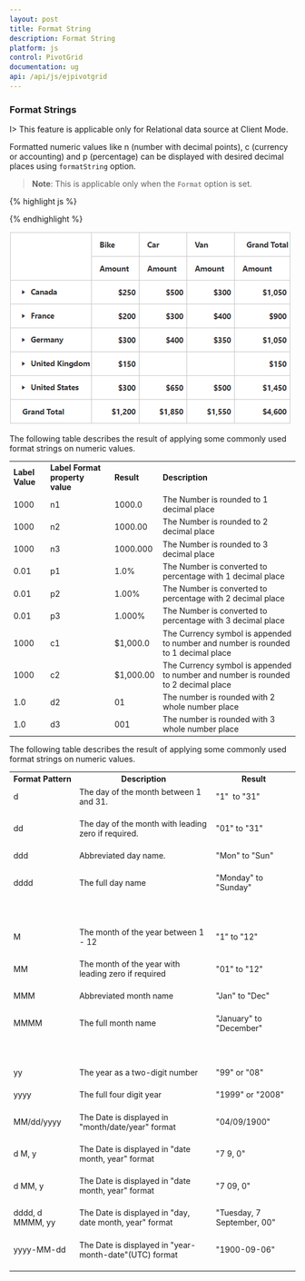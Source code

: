 ```yaml
---
layout: post
title: Format String
description: Format String
platform: js
control: PivotGrid
documentation: ug
api: /api/js/ejpivotgrid
---
```


### Format Strings

I> This feature is applicable only for Relational data source at Client Mode.

Formatted numeric values like n (number with decimal points), c (currency or accounting) and p (percentage) can be displayed with desired decimal places using `formatString` option.

>**Note**: This is applicable only when the `Format` option is set.

{% highlight js %}

<script>
$(function() {
   $("#PivotGrid1").ejPivotGrid({
        dataSource: {
            //..
            values: [
                {
                    fieldName: "Amount",
                    fieldCaption: "Amount",
                    format: "currency",
		            formatString:"{0:c0}"  //Specify the format string here
                }
            ]
        }
    });
 });
</script>

{% endhighlight %}

![](Number-Format_images/formatstring.png)

The following table describes the result of applying some commonly used format strings on numeric values. 
 
<table>
<tr>
<td><b>Label Value</b></td>
<td><b>Label Format property value</b></td>
<td><b>Result </b></td>
<td><b>Description </b></td>
</tr>        
<tr>
<td>1000</td>
<td>n1</td>
<td>1000.0</td>
<td>The Number is rounded to 1 decimal place</td>
</tr> 
<tr>
<td>1000</td>
<td>n2</td>
<td>1000.00</td>
<td>The Number is rounded to 2 decimal place</td>
</tr> 
<tr>
<td>1000</td>
<td>n3</td>
<td>1000.000</td>
<td>The Number is rounded to 3 decimal place</td>
</tr>
<tr>
<td>0.01</td>
<td>p1</td>
<td>1.0%</td>
<td>The Number is converted to percentage with 1 decimal place</td>
</tr>
<tr>
<td>0.01</td>
<td>p2</td>
<td>1.00%</td>
<td>The Number is converted to percentage with 2 decimal place</td>
</tr>
<tr>
<td>0.01</td>
<td>p3</td>
<td>1.000%</td>
<td>The Number is converted to percentage with 3 decimal place</td>
</tr>
<tr>
<td>1000</td>
<td>c1</td>
<td>$1,000.0</td>
<td>The Currency symbol is appended to number and number is rounded to 1 decimal place</td>
</tr>
<tr>
<td>1000</td>
<td>c2</td>
<td>$1,000.00</td>
<td>The Currency symbol is appended to number and number is rounded to 2 decimal place</td>
</tr>
<tr>
<td>1.0</td>
<td>d2</td>
<td>01</td>
<td>The number is rounded with 2 whole number place</td>
</tr>
<tr>
<td>1.0</td>
<td>d3</td>
<td>001</td>
<td>The number is rounded with 3 whole number place</td>
</tr>
</table>

The following table describes the result of applying some commonly used format strings on numeric values. 
 
<table>
<tr>
<th>
Format Pattern </th><th>
Description </th><th>
Result</th></tr>
<tr>
<td>
d<br/><br/></td><td>
The day of the month between 1 and 31.  <br/><br/></td><td>
"1"  to "31"<br/><br/></td></tr>
<tr>
<td>
dd<br/><br/></td><td>
The day of the month with leading zero if required.<br/><br/></td><td>
"01" to "31"<br/><br/></td></tr>
<tr>
<td>
ddd<br/><br/></td><td>
Abbreviated day name.<br/><br/></td><td>
"Mon" to "Sun"<br/><br/></td></tr>
<tr>
<td>
dddd<br/><br/></td><td>
The full day name<br/><br/></td><td>
"Monday" to "Sunday"<br/><br/></td></tr>
<tr>
<td>
<br/><br/></td><td>
<br/><br/></td><td>
<br/><br/></td></tr>
<tr>
<td>
M<br/><br/></td><td>
The month of the year between 1 - 12<br/><br/></td><td>
"1" to "12"<br/><br/></td></tr>
<tr>
<td>
MM<br/><br/></td><td>
The month of the year with leading zero if required<br/><br/></td><td>
"01" to "12"<br/><br/></td></tr>
<tr>
<td>
MMM<br/><br/></td><td>
Abbreviated month name<br/><br/></td><td>
"Jan" to "Dec"<br/><br/></td></tr>
<tr>
<td>
MMMM<br/><br/></td><td>
The full month name<br/><br/></td><td>
"January" to "December"<br/><br/></td></tr>
<tr>
<td>
<br/><br/></td><td>
<br/><br/></td><td>
<br/><br/></td></tr>
<tr>
<td>
yy<br/><br/></td><td>
The year as a two-digit number<br/><br/></td><td>
"99" or "08"<br/><br/></td></tr>
<tr>
<td>
yyyy<br/><br/></td><td>
The full four digit year<br/><br/></td><td>
"1999" or "2008"<br/><br/></td></tr>
<tr>
<td>
MM/dd/yyyy<br/><br/></td><td>
The Date is displayed in "month/date/year" format<br/><br/></td><td>
"04/09/1900"<br/><br/></td></tr>
<tr>
<td>
d M, y<br/><br/></td><td>
The Date is displayed in "date month, year" format<br/><br/></td><td>
"7 9, 0"<br/><br/></td></tr>
<tr>
<td>
d MM, y<br/><br/></td><td>
The Date is displayed in "date month, year" format<br/><br/></td><td>
"7 09, 0"<br/><br/></td></tr>
<tr>
<td>
dddd, d MMMM, yy<br/><br/></td><td>
The Date is displayed in "day, date month, year" format<br/><br/></td><td>
"Tuesday, 7 September, 00"<br/><br/></td></tr>
<tr>
<td>
yyyy-MM-dd<br/><br/></td><td>
The Date is displayed in "year-month-date"(UTC) format<br/><br/></td><td>
"1900-09-06"<br/><br/></td></tr>
</table>